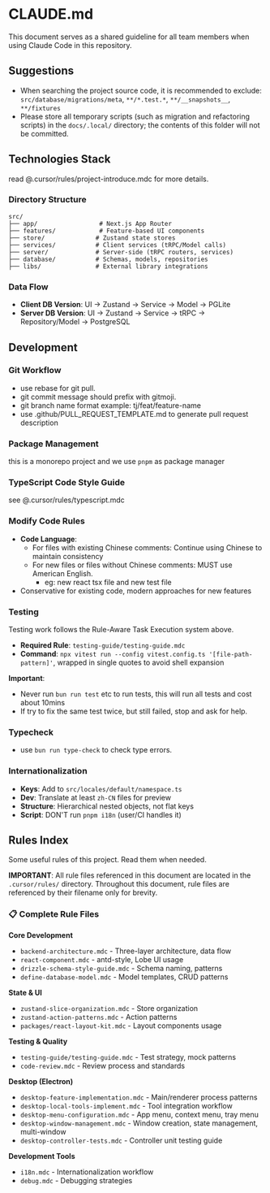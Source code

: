 # CLAUDE.md

This document serves as a shared guideline for all team members when using Claude Code in this repository.

## Suggestions

- When searching the project source code, it is recommended to exclude: `src/database/migrations/meta`, `**/*.test.*`, `**/__snapshots__`, `**/fixtures`
- Please store all temporary scripts (such as migration and refactoring scripts) in the `docs/.local/` directory; the contents of this folder will not be committed.

## Technologies Stack

read @.cursor/rules/project-introduce.mdc for more details.

### Directory Structure

```plaintext
src/
├── app/                 # Next.js App Router
├── features/            # Feature-based UI components
├── store/              # Zustand state stores
├── services/           # Client services (tRPC/Model calls)
├── server/             # Server-side (tRPC routers, services)
├── database/           # Schemas, models, repositories
├── libs/               # External library integrations
```

### Data Flow

- **Client DB Version**: UI → Zustand → Service → Model → PGLite
- **Server DB Version**: UI → Zustand → Service → tRPC → Repository/Model → PostgreSQL

## Development

### Git Workflow

- use rebase for git pull.
- git commit message should prefix with gitmoji.
- git branch name format example: tj/feat/feature-name
- use .github/PULL_REQUEST_TEMPLATE.md to generate pull request description

### Package Management

this is a monorepo project and we use `pnpm` as package manager

### TypeScript Code Style Guide

see @.cursor/rules/typescript.mdc

### Modify Code Rules

- **Code Language**:
  - For files with existing Chinese comments: Continue using Chinese to maintain consistency
  - For new files or files without Chinese comments: MUST use American English.
    - eg: new react tsx file and new test file
- Conservative for existing code, modern approaches for new features

### Testing

Testing work follows the Rule-Aware Task Execution system above.

- **Required Rule**: `testing-guide/testing-guide.mdc`
- **Command**: `npx vitest run --config vitest.config.ts '[file-path-pattern]'`, wrapped in single quotes to avoid shell expansion

**Important**:

- Never run `bun run test` etc to run tests, this will run all tests and cost about 10mins
- If try to fix the same test twice, but still failed, stop and ask for help.

### Typecheck

- use `bun run type-check` to check type errors.

### Internationalization

- **Keys**: Add to `src/locales/default/namespace.ts`
- **Dev**: Translate at least `zh-CN` files for preview
- **Structure**: Hierarchical nested objects, not flat keys
- **Script**: DON'T run `pnpm i18n` (user/CI handles it)

## Rules Index

Some useful rules of this project. Read them when needed.

**IMPORTANT**: All rule files referenced in this document are located in the `.cursor/rules/` directory. Throughout this document, rule files are referenced by their filename only for brevity.

### 📋 Complete Rule Files

**Core Development**

- `backend-architecture.mdc` - Three-layer architecture, data flow
- `react-component.mdc` - antd-style, Lobe UI usage
- `drizzle-schema-style-guide.mdc` - Schema naming, patterns
- `define-database-model.mdc` - Model templates, CRUD patterns

**State & UI**

- `zustand-slice-organization.mdc` - Store organization
- `zustand-action-patterns.mdc` - Action patterns
- `packages/react-layout-kit.mdc` - Layout components usage

**Testing & Quality**

- `testing-guide/testing-guide.mdc` - Test strategy, mock patterns
- `code-review.mdc` - Review process and standards

**Desktop (Electron)**

- `desktop-feature-implementation.mdc` - Main/renderer process patterns
- `desktop-local-tools-implement.mdc` - Tool integration workflow
- `desktop-menu-configuration.mdc` - App menu, context menu, tray menu
- `desktop-window-management.mdc` - Window creation, state management, multi-window
- `desktop-controller-tests.mdc` - Controller unit testing guide

**Development Tools**

- `i18n.mdc` - Internationalization workflow
- `debug.mdc` - Debugging strategies
